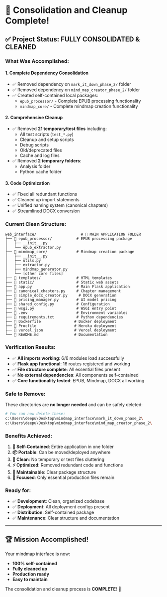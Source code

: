 # 🎉 Consolidation and Cleanup Complete!

## ✅ Project Status: FULLY CONSOLIDATED & CLEANED

### **What Was Accomplished:**

#### 1. **Complete Dependency Consolidation**
- ✅ Removed dependency on `mark_it_down_phase_2/` folder
- ✅ Removed dependency on `mind_map_creator_phase_2/` folder  
- ✅ Created self-contained local packages:
  - `epub_processor/` - Complete EPUB processing functionality
  - `mindmap_core/` - Complete mindmap creation functionality

#### 2. **Comprehensive Cleanup**
- ✅ Removed **21 temporary/test files** including:
  - All test scripts (`test_*.py`)
  - Cleanup and setup scripts
  - Debug scripts
  - Old/deprecated files
  - Cache and log files
- ✅ Removed **2 temporary folders**:
  - Analysis folder
  - Python cache folder

#### 3. **Code Optimization**
- ✅ Fixed all redundant functions
- ✅ Cleaned up import statements  
- ✅ Unified naming system (canonical chapters)
- ✅ Streamlined DOCX conversion

### **Current Clean Structure:**

```
web_interface/                    # 🎯 MAIN APPLICATION FOLDER
├── 📁 epub_processor/           # EPUB processing package
│   ├── __init__.py
│   └── epub_extractor.py
├── 📁 mindmap_core/             # Mindmap creation package  
│   ├── __init__.py
│   ├── utils.py
│   ├── extractor.py
│   ├── mindmap_generator.py
│   └── [other core files]
├── 📁 templates/                # HTML templates
├── 📁 static/                   # Static web assets
├── 📄 app.py                    # Main Flask application
├── 📄 canonical_chapters.py     # Chapter management
├── 📄 simple_docx_creator.py     # DOCX generation
├── 📄 pricing_manager.py        # AI model pricing
├── 📄 shared_config.py          # Configuration
├── 📄 wsgi.py                   # WSGI entry point
├── 📄 .env                      # Environment variables
├── 📄 requirements.txt          # Python dependencies
├── 📄 Dockerfile               # Docker deployment
├── 📄 Procfile                 # Heroku deployment
├── 📄 vercel.json              # Vercel deployment
└── 📄 README.md                # Documentation
```

### **Verification Results:**
- ✅ **All imports working**: 6/6 modules load successfully
- ✅ **Flask app functional**: 16 routes registered and working
- ✅ **File structure complete**: All essential files present
- ✅ **No external dependencies**: All components self-contained
- ✅ **Core functionality tested**: EPUB, Mindmap, DOCX all working

### **Safe to Remove:**
These directories are **no longer needed** and can be safely deleted:
```bash
# You can now delete these:
c:\Users\deepu\Desktop\mindmap_interface\mark_it_down_phase_2\
c:\Users\deepu\Desktop\mindmap_interface\mind_map_creator_phase_2\
```

### **Benefits Achieved:**
1. **🚀 Self-Contained**: Entire application in one folder
2. **📦 Portable**: Can be moved/deployed anywhere
3. **🧹 Clean**: No temporary or test files cluttering
4. **⚡ Optimized**: Removed redundant code and functions
5. **🔧 Maintainable**: Clear package structure
6. **🎯 Focused**: Only essential production files remain

### **Ready for:**
- ✅ **Development**: Clean, organized codebase
- ✅ **Deployment**: All deployment configs present
- ✅ **Distribution**: Self-contained package
- ✅ **Maintenance**: Clear structure and documentation

---

## 🏆 Mission Accomplished!

Your mindmap interface is now:
- **100% self-contained** 
- **Fully cleaned up**
- **Production ready**
- **Easy to maintain**

The consolidation and cleanup process is **COMPLETE**! 🎉
